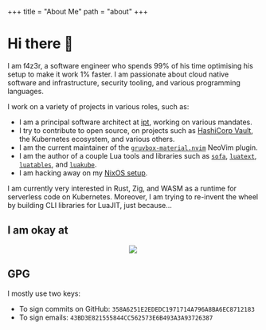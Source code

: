 +++
title = "About Me"
path = "about"
+++

# Hi there 👋

I am f4z3r, a software engineer who spends 99% of his time optimising his setup to make it work 1%
faster. I am passionate about cloud native software and infrastructure, security tooling, and
various programming languages.

I work on a variety of projects in various roles, such as:
- I am a principal software architect at [ipt](https://ipt.ch/en/), working on various mandates.
- I try to contribute to open source, on projects such as [HashiCorp
  Vault](https://github.com/hashicorp/vault), the Kubernetes ecosystem, and various others.
- I am the current maintainer of the
  [`gruvbox-material.nvim`](https://github.com/f4z3r/gruvbox-material.nvim) NeoVim plugin.
- I am the author of a couple Lua tools and libraries such as
  [`sofa`](https://github.com/f4z3r/sofa),
  [`luatext`](https://github.com/f4z3r/luatext),
  [`luatables`](https://github.com/f4z3r/luatables),
  and [`luakube`](https://github.com/f4z3r/luakube).
- I am hacking away on my [NixOS setup](https://github.com/f4z3r/nix).

I am currently very interested in Rust, Zig, and WASM as a runtime for serverless code on
Kubernetes. Moreover, I am trying to re-invent the wheel by building CLI libraries for LuaJIT, just
because...

## I am okay at

<p align="center">
  <a href="https://skillicons.dev">
    <img src="https://skillicons.dev/icons?i=neovim,kubernetes,docker,git,lua,go,nix,rust,py" />
  </a>
</p>

## GPG

I mostly use two keys:

- To sign commits on GitHub: `358A6251E2EDEDC1971714A796A8BA6EC8712183`
- To sign emails: `43BD3E821555844CC562573E6B493A3A93726387`
